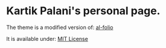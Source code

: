 <h1>Kartik Palani's personal page.</h1>

The theme is a modified version of: <a href= "https://github.com/alshedivat/al-folio">al-folio</a>

It is available under: <a href= "https://opensource.org/licenses/MIT">MIT License</a>
